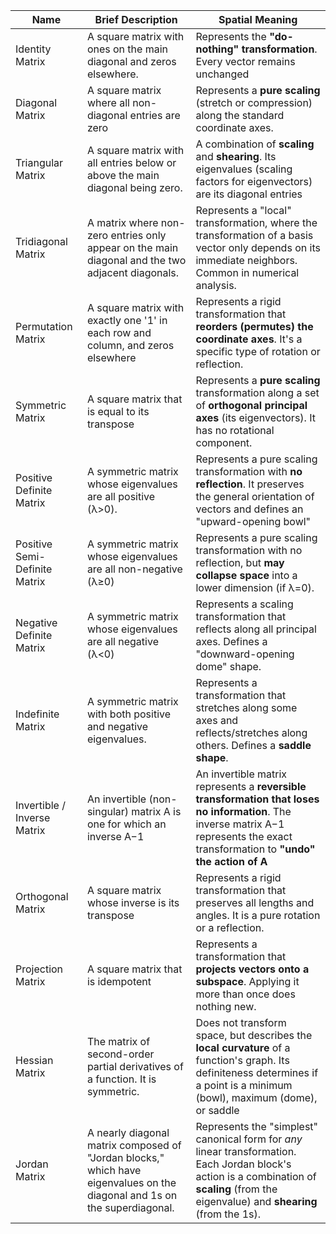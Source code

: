 
| Name                          | Brief Description                                                                                                         | Spatial Meaning                                                                                                                                                                            |
| ----------------------------- | ------------------------------------------------------------------------------------------------------------------------- | ------------------------------------------------------------------------------------------------------------------------------------------------------------------------------------------ |
| Identity Matrix               | A square matrix with ones on the main diagonal and zeros elsewhere.                                                       | Represents the **"do-nothing" transformation**. Every vector remains unchanged                                                                                                             |
| Diagonal Matrix               | A square matrix where all non-diagonal entries are zero                                                                   | Represents a **pure scaling** (stretch or compression) along the standard coordinate axes.                                                                                                 |
| Triangular Matrix             | A square matrix with all entries below or above the main diagonal being zero.                                             | A combination of **scaling** and **shearing**. Its eigenvalues (scaling factors for eigenvectors) are its diagonal entries                                                                 |
| Tridiagonal Matrix            | A matrix where non-zero entries only appear on the main diagonal and the two adjacent diagonals.                          | Represents a "local" transformation, where the transformation of a basis vector only depends on its immediate neighbors. Common in numerical analysis.                                     |
| Permutation Matrix            | A square matrix with exactly one '1' in each row and column, and zeros elsewhere                                          | Represents a rigid transformation that **reorders (permutes) the coordinate axes**. It's a specific type of rotation or reflection.                                                        |
| Symmetric Matrix              | A square matrix that is equal to its transpose                                                                            | Represents a **pure scaling** transformation along a set of **orthogonal principal axes** (its eigenvectors). It has no rotational component.                                              |
| Positive Definite Matrix      | A symmetric matrix whose eigenvalues are all positive (λ>0).                                                              | Represents a pure scaling transformation with **no reflection**. It preserves the general orientation of vectors and defines an "upward-opening bowl"                                      |
| Positive Semi-Definite Matrix | A symmetric matrix whose eigenvalues are all non-negative (λ≥0)                                                           | Represents a pure scaling transformation with no reflection, but **may collapse space** into a lower dimension (if λ=0).                                                                   |
| Negative Definite Matrix      | A symmetric matrix whose eigenvalues are all negative (λ<0)                                                               | Represents a scaling transformation that reflects along all principal axes. Defines a "downward-opening dome" shape.                                                                       |
| Indefinite Matrix             | A symmetric matrix with both positive and negative eigenvalues.                                                           | Represents a transformation that stretches along some axes and reflects/stretches along others. Defines a **saddle shape**.                                                                |
| Invertible / Inverse Matrix   | An invertible (non-singular) matrix A is one for which an inverse A−1                                                     | An invertible matrix represents a **reversible transformation that loses no information**. The inverse matrix A−1 represents the exact transformation to **"undo" the action of A**        |
| Orthogonal Matrix             | A square matrix whose inverse is its transpose                                                                            | Represents a rigid transformation that preserves all lengths and angles. It is a pure rotation or a reflection.                                                                            |
| Projection Matrix             | A square matrix that is idempotent                                                                                        | Represents a transformation that **projects vectors onto a subspace**. Applying it more than once does nothing new.                                                                        |
| Hessian Matrix                | The matrix of second-order partial derivatives of a function. It is symmetric.                                            | Does not transform space, but describes the **local curvature** of a function's graph. Its definiteness determines if a point is a minimum (bowl), maximum (dome), or saddle               |
| Jordan Matrix                 | A nearly diagonal matrix composed of "Jordan blocks," which have eigenvalues on the diagonal and 1s on the superdiagonal. | Represents the "simplest" canonical form for _any_ linear transformation. Each Jordan block's action is a combination of **scaling** (from the eigenvalue) and **shearing** (from the 1s). |

